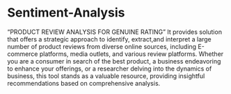 # Sentiment-Analysis
“PRODUCT REVIEW ANALYSIS FOR GENUINE RATING”
It provides solution that offers a strategic approach to identify, extract,and interpret a large number of product reviews from diverse online sources, including E-commerce platforms, media outlets, and various review platforms. Whether you are a consumer in search of the best product, a business endeavoring to enhance your offerings, or a researcher delving into the dynamics of business, this tool stands as a valuable resource, providing insightful recommendations based on comprehensive analysis.
